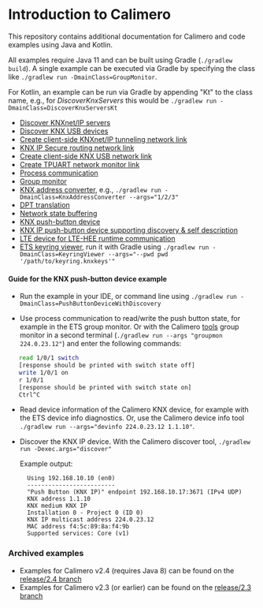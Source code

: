 Introduction to Calimero
========================

This repository contains additional documentation for Calimero and code examples using Java and Kotlin.

All examples require Java 11 and can be built using Gradle (`./gradlew build`). A single example can be executed via Gradle by specifying the class like `./gradlew run -DmainClass=GroupMonitor`.

For Kotlin, an example can be run via Gradle by appending "Kt" to the class name, e.g., for _DiscoverKnxServers_ this would be `./gradlew run -DmainClass=DiscoverKnxServersKt`

* [Discover KNXnet/IP servers](src/main/java/DiscoverKnxServers.java)
* [Discover KNX USB devices](src/main/java/DiscoverUsbDevices.java)
* [Create client-side KNXnet/IP tunneling network link](src/main/java/CreateTunnelingLink.java)
* [KNX IP Secure routing network link](src/main/java/KnxipSecure.java)
* [Create client-side KNX USB network link](src/main/java/CreateUsbLink.java)
* [Create TPUART network monitor link](src/main/java/CreateTpuartMonitor.java)
* [Process communication](src/main/java/ProcessCommunication.java)
* [Group monitor](src/main/java/GroupMonitor.java)
* [KNX address converter](src/main/java/KnxAddressConverter.java), e.g., `./gradlew run -DmainClass=KnxAddressConverter --args="1/2/3"`
* [DPT translation](src/main/java/DptTranslation.java)
* [Network state buffering](src/main/java/NetworkStateBuffering.java)
* [KNX push-button device](src/main/java/PushButtonDevice.java)
* [KNX IP push-button device supporting discovery & self description](src/main/java/PushButtonDeviceWithDiscovery.java)
* [LTE device for LTE-HEE runtime communication](src/main/java/LteDevice.java)
* [ETS keyring viewer](src/main/java/KeyringViewer.java), run it with Gradle using
	`./gradlew run -DmainClass=KeyringViewer --args="--pwd pwd '/path/to/keyring.knxkeys'"`


#### Guide for the KNX push-button device example

- Run the example in your IDE, or command line using `./gradlew run -DmainClass=PushButtonDeviceWithDiscovery`

- Use process communication to read/write the push button state, for example in the ETS group monitor. Or with the Calimero [tools](https://github.com/calimero-project/calimero-tools) group monitor in a second terminal (`./gradlew run --args "groupmon 224.0.23.12"`) and enter the following commands:
 
 ~~~ sh	
	read 1/0/1 switch
	[response should be printed with switch state off]
	write 1/0/1 on
	r 1/0/1
	[response should be printed with switch state on]
	Ctrl^C
 ~~~

- Read device information of the Calimero KNX device, for example with the ETS device info diagnostics. Or, use the Calimero device info tool `./gradlew run --args="devinfo 224.0.23.12 1.1.10"`.

- Discover the KNX IP device. With the Calimero discover tool, `./gradlew run -Dexec.args="discover"`

  Example output:

		Using 192.168.10.10 (en0)
		-------------------------
		"Push Button (KNX IP)" endpoint 192.168.10.17:3671 (IPv4 UDP)
		KNX address 1.1.10
		KNX medium KNX IP
		Installation 0 - Project 0 (ID 0)
		KNX IP multicast address 224.0.23.12
		MAC address f4:5c:89:8a:f4:9b
		Supported services: Core (v1)


### Archived examples

* Examples for Calimero v2.4 (requires Java 8) can be found on the [release/2.4 branch](https://github.com/calimero-project/introduction/tree/release/2.4)
* Examples for Calimero v2.3 (or earlier) can be found on the [release/2.3 branch](https://github.com/calimero-project/introduction/tree/release/2.3)
